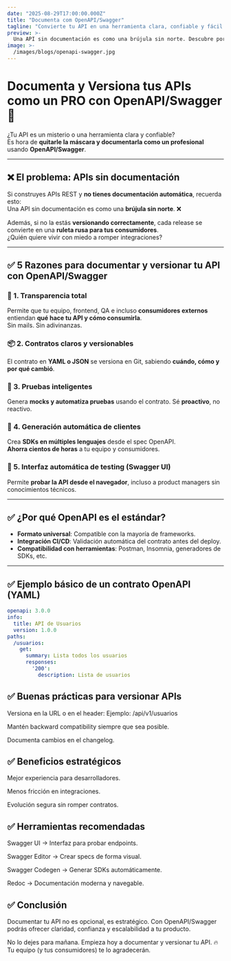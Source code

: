 ```yaml
---
date: "2025-08-29T17:00:00.000Z"
title: "Documenta com OpenAPI/Swagger"
tagline: "Convierte tu API en una herramienta clara, confiable y fácil de consumir"
preview: >-
  Una API sin documentación es como una brújula sin norte. Descubre por qué OpenAPI/Swagger es el estándar para documentar, versionar y dar transparencia a tus APIs REST. Ahorra tiempo, evita errores y mejora la experiencia del desarrollador.
image: >-
  /images/blogs/openapi-swagger.jpg
---
```

# Documenta y Versiona tus APIs como un PRO con OpenAPI/Swagger 🚀

¿Tu API es un misterio o una herramienta clara y confiable?  
Es hora de **quitarle la máscara y documentarla como un profesional** usando **OpenAPI/Swagger**.

---

## ❌ El problema: APIs sin documentación

Si construyes APIs REST y **no tienes documentación automática**, recuerda esto:  
Una API sin documentación es como una **brújula sin norte**. ❌

Además, si no la estás **versionando correctamente**, cada release se convierte en una **ruleta rusa para tus consumidores**.  
¿Quién quiere vivir con miedo a romper integraciones?

---

## ✅ 5 Razones para documentar y versionar tu API con OpenAPI/Swagger

### 📗 1. Transparencia total  
Permite que tu equipo, frontend, QA e incluso **consumidores externos** entiendan **qué hace tu API y cómo consumirla**.  
Sin mails. Sin adivinanzas.

### 📦 2. Contratos claros y versionables  
El contrato en **YAML o JSON** se versiona en Git, sabiendo **cuándo, cómo y por qué cambió**.

### 🧪 3. Pruebas inteligentes  
Genera **mocks y automatiza pruebas** usando el contrato. Sé **proactivo**, no reactivo.

### 🚀 4. Generación automática de clientes  
Crea **SDKs en múltiples lenguajes** desde el spec OpenAPI.  
**Ahorra cientos de horas** a tu equipo y consumidores.

### 👀 5. Interfaz automática de testing (Swagger UI)  
Permite **probar la API desde el navegador**, incluso a product managers sin conocimientos técnicos.

---

## ✅ ¿Por qué OpenAPI es el estándar?

- **Formato universal**: Compatible con la mayoría de frameworks.
- **Integración CI/CD**: Validación automática del contrato antes del deploy.
- **Compatibilidad con herramientas**: Postman, Insomnia, generadores de SDKs, etc.

---

## ✅ Ejemplo básico de un contrato OpenAPI (YAML)

```yaml
openapi: 3.0.0
info:
  title: API de Usuarios
  version: 1.0.0
paths:
  /usuarios:
    get:
      summary: Lista todos los usuarios
      responses:
        '200':
          description: Lista de usuarios
```
## ✅ Buenas prácticas para versionar APIs

Versiona en la URL o en el header:
Ejemplo: /api/v1/usuarios

Mantén backward compatibility siempre que sea posible.

Documenta cambios en el changelog.

## ✅ Beneficios estratégicos

Mejor experiencia para desarrolladores.

Menos fricción en integraciones.

Evolución segura sin romper contratos.

## ✅ Herramientas recomendadas

Swagger UI → Interfaz para probar endpoints.

Swagger Editor → Crear specs de forma visual.

Swagger Codegen → Generar SDKs automáticamente.

Redoc → Documentación moderna y navegable.

## ✅ Conclusión

Documentar tu API no es opcional, es estratégico.
Con OpenAPI/Swagger podrás ofrecer claridad, confianza y escalabilidad a tu producto.

No lo dejes para mañana. Empieza hoy a documentar y versionar tu API.
🔥 Tu equipo (y tus consumidores) te lo agradecerán.